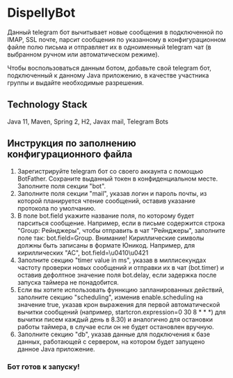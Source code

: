 # DispellyBot

  Данный telegram бот вычитывает новые сообщения в подключенной по IMAP, SSL почте, парсит сообщения по указанному в конфигурационном файле полю письма и отправляет их в одноименный telegram чат (в выбранном ручном или автоматическом режиме). 

  Чтобы воспользоваться данным ботом, добавьте свой telegram бот, подключенный к данному Java приложению, в качестве участника группы и выдайте необходимые разрешения.

## Technology Stack

Java 11, Maven, Spring 2, H2, Javax mail, Telegram Bots

## Инструкция по заполнению конфигурационного файла

  1. Зарегистрируйте telegram бот со своего аккаунта с помощью BotFather. Сохраните выданный токен в конфиденциальном месте. Заполните поля секции "bot".
  2. Заполните поля секции "mail", указав логин и пароль почты, из которой планируется чтение сообщений, оставив указание протокола по умолчанию.
  3. В поле bot.field укажите название поля, по которому будет парситься сообщение. Например, если в письме содержится строка "Group: Рейнджеры", чтобы отправить в чат "Рейнджеры", заполните поле так: bot.field=Group. Внимание! Кириллические символы должны быть записаны в формате Юникод. Например, для кириллических "АС", bot.field=\u0410\u0421
  4. Заполните секцию "timer value in ms", указав в миллисекундах частоту проверки  новых сообщений и отправки их в чат (bot.timer) и оставив дефолтное значение поля bot.delay, если задержка после запуска таймера не понадобится.
  5. Если вы хотите использовать фуннкцию запланированных действий, заполните секцию "scheduling", изменив enable.scheduling на значение true, указав крон выражения для первой автоматической вычитки сообщений (например, startcron.expression=0 30 8 * * *) для вычитки писем каждый день в 8.30) и аналогично для остановки работы таймера, в случае если он не будет остановлен вручную.
  6. Заполните секцию "db", указав данные для подключения к базе данных, работающей с сервером, на котором будет запущено данное Java приложение.

### Бот готов к запуску! 